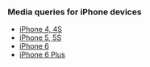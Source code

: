 ### Media queries for iPhone devices

* [iPhone 4, 4S](media_queries_iphone_4_4s.css)
* [iPhone 5, 5S](media_queries_iphone_5_5s.css)
* [iPhone 6](media_queries_iphone_6.css)
* [iPhone 6 Plus](media_queries_iphone_6plus.css)